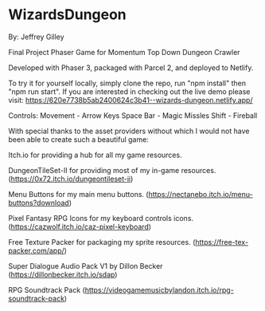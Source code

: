 # WizardsDungeon

By: Jeffrey Gilley

Final Project Phaser Game for Momentum
Top Down Dungeon Crawler

Developed with Phaser 3, packaged with Parcel 2, and deployed to Netlify.

To try it for yourself locally, simply clone the repo, run "npm install" then "npm run start".
If you are interested in checking out the live demo please visit:
https://620e7738b5ab2400624c3b41--wizards-dungeon.netlify.app/


Controls:
Movement    -    Arrow Keys
Space Bar   -   Magic Missles
Shift       -   Fireball



With special thanks to the asset providers without which I would not have been able to create such a beautiful game:

Itch.io for providing a hub for all my game resources.

DungeonTileSet-II for providing most of my in-game resources.
(https://0x72.itch.io/dungeontileset-ii)

Menu Buttons for my main menu buttons.
(https://nectanebo.itch.io/menu-buttons?download)

Pixel Fantasy RPG Icons for my keyboard controls icons.
(https://cazwolf.itch.io/caz-pixel-keyboard)

Free Texture Packer for packaging my sprite resources.
(https://free-tex-packer.com/app/)

Super Dialogue Audio Pack V1 by Dillon Becker
(https://dillonbecker.itch.io/sdap)

RPG Soundtrack Pack
(https://videogamemusicbylandon.itch.io/rpg-soundtrack-pack)
